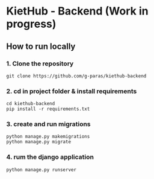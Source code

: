 # KietHub - Backend (Work in progress)

## How to run locally

### 1. Clone the repository

```
git clone https://github.com/g-paras/kiethub-backend
```

### 2. cd in project folder & install requirements

```
cd kiethub-backend
pip install -r requirements.txt
```

### 3. create and run migrations

```
python manage.py makemigrations
python manage.py migrate
```

### 4. rum the django application

```
python manage.py runserver
```
